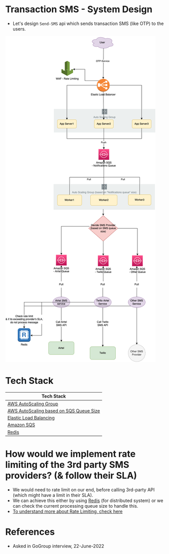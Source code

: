 
# Transaction SMS - System Design
- Let's design `Send-SMS` api which sends transaction SMS (like OTP) to the users.

![](Transaction-SMS-API-Design.drawio.png)

# Tech Stack

| Tech Stack                                                                                                                             |
|----------------------------------------------------------------------------------------------------------------------------------------|
| [AWS AutoScaling Group](../../2_AWS/5_AutoScaling/Readme.md)                                  |
| [AWS AutoScaling based on SQS Queue Size](../../2_AWS/5_AutoScaling/ScalingPolicies/SQSBasedScalingPolicy.md) |
| [Elastic Load Balancing](../../2_AWS/16_NetworkingAndContentDelivery/2_ApplicationNetworking/ElasticLoadBalancer/Readme.md)   |
| [Amazon SQS](../../2_AWS/4_MessageBrokerServices/AmazonSQS/Readme.md)                                                        |
| [Redis](../../3_Databases/8_Caching-InMemory-Databases/Redis/Readme.md)                                                 |

# How would we implement rate limiting of the 3rd party SMS providers? (& follow their SLA)
- We would need to rate limit on our end, before calling 3rd-party API (which might have a limit in their SLA).
- We can achieve this either by using [Redis](../../3_Databases/8_Caching-InMemory-Databases/Redis/Readme.md) (for distributed system) or we can check the current processing queue size to handle this.
- [To understand more about Rate Limiting, check here](../RateLimiterAPI/Readme.md)

# References
- Asked in GoGroup interview, 22-June-2022